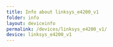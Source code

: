 ```yaml
---
title: Info about linksys_e4200_v1
folder: info
layout: deviceinfo
permalink: /devices/linksys_e4200_v1/
device: linksys_e4200_v1
---
```

